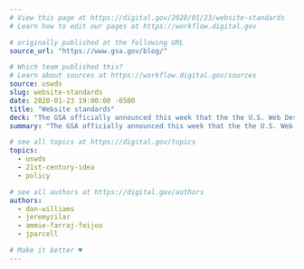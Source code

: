```yaml
---
# View this page at https://digital.gov/2020/01/23/website-standards
# Learn how to edit our pages at https://workflow.digital.gov

# originally published at the following URL
source_url: "https://www.gsa.gov/blog/"

# Which team published this?
# Learn about sources at https://workflow.digital.gov/sources
source: uswds
slug: website-standards
date: 2020-01-23 19:00:00 -0500
title: "Website standards"
deck: "The GSA officially announced this week that the the U.S. Web Design System is officially the 'website standards' referenced in 21st Century IDEA."
summary: "The GSA officially announced this week that the the U.S. Web Design System is officially the 'website standards' referenced in 21st Century IDEA."

# see all topics at https://digital.gov/topics
topics: 
  - uswds
  - 21st-century-idea
  - policy

# see all authors at https://digital.gov/authors
authors: 
  - dan-williams
  - jeremyzilar
  - ammie-farraj-feijoo
  - jparcell

# Make it better ♥
---
```

